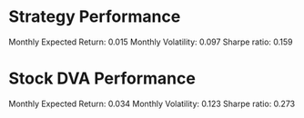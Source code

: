 # Strategy Performance
Monthly Expected Return: 0.015
Monthly Volatility: 0.097
Sharpe ratio: 0.159
# Stock DVA Performance
Monthly Expected Return: 0.034
Monthly Volatility: 0.123
Sharpe ratio: 0.273
